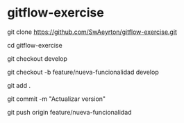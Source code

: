 # gitflow-exercise

git clone https://github.com/SwAeyrton/gitflow-exercise.git

cd gitflow-exercise

git checkout develop

git checkout -b feature/nueva-funcionalidad develop

git add .

git commit -m "Actualizar version"

git push origin feature/nueva-funcionalidad

